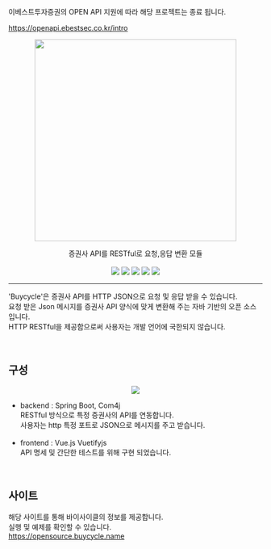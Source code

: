 이베스트투자증권의 OPEN API 지원에 따라 해당 프로젝트는 종료 됩니다.

https://openapi.ebestsec.co.kr/intro


<p align="center">
<a href="https://opensource.buycycle.name" target="_blank">
<img src="https://raw.githubusercontent.com/yalsooni/yalsooni.github.io/main/image/page/buycycle.svg" width="400px"/>
</a>
</p>

<p align="center">
증권사 API를 RESTful로 요청,응답 변환 모듈<br/><br/>
<img src="https://img.shields.io/github/v/release/yalsooni/buycycle?style=flat-square"/>
<img src="https://img.shields.io/github/release-date/yalsooni/buycycle?style=flat-square"/>
<img src="https://img.shields.io/github/last-commit/yalsooni/buycycle?style=flat-square"/>
<img src="https://img.shields.io/github/workflow/status/yalsooni/buycycle/Java%20CI%20with%20Maven?style=flat-square"/>
<img src="https://img.shields.io/github/license/yalsooni/buycycle?style=flat-square&color=yellow"/>
</p>

-------------

'Buycycle'은 증권사 API를 HTTP JSON으로 요청 및 응답 받을 수 있습니다.  
요청 받은 Json 메시지를 증권사 API 양식에 맞게 변환해 주는 자바 기반의 오픈 소스 입니다.  
HTTP RESTful을 제공함으로써 사용자는 개발 언어에 국한되지 않습니다.


<br/>

구성
-------------

<p align="center"><img src="https://opensource.buycycle.name/image/page/buycycle_arch.svg"/></p>

* backend : Spring Boot, Com4j  
  RESTful 방식으로 특정 증권사의 API를 연동합니다.  
  사용자는 http 특정 포트로 JSON으로 메시지를 주고 받습니다.
  <br/><br/>
* frontend : Vue.js Vuetifyjs  
  API 명세 및 간단한 테스트를 위해 구현 되었습니다.

<br/>

사이트
-------------

해당 사이트를 통해 바이사이클의 정보를 제공합니다.  
실행 및 예제를 확인할 수 있습니다.  
https://opensource.buycycle.name
